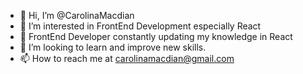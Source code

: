 - 👋 Hi, I’m @CarolinaMacdian
- 👀 I’m interested in FrontEnd Development especially React
- 🌱 FrontEnd Developer constantly updating my knowledge in React
- 💞️ I’m looking to learn and improve new skills.
- 📫 How to reach me at carolinamacdian@gmail.com

<!---
CarolinaMacdian/CarolinaMacdian is a ✨ special ✨ repository because its `README.md` (this file) appears on your GitHub profile.
You can click the Preview link to take a look at your changes.
--->
